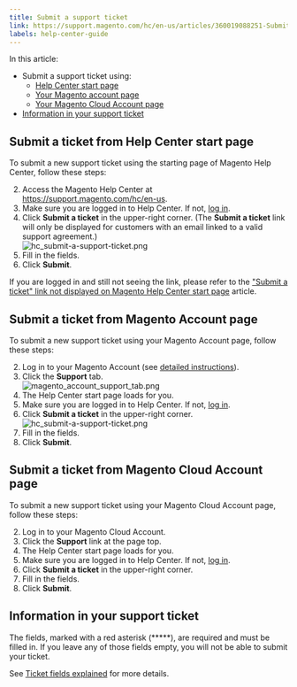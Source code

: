 ```yaml
---
title: Submit a support ticket
link: https://support.magento.com/hc/en-us/articles/360019088251-Submit-a-support-ticket
labels: help-center-guide
---
```


In this article:

 
 * Submit a support ticket using: 
	 + [Help Center start page](#submit-ticket-help-center-start-page)
	 + [Your Magento account page](#submit-ticket-magento-account-page)
	 + [Your Magento Cloud Account page](#submit-ticket-magento-cloud-account-page) 
 * [Information in your support ticket](#info-in-support-ticket)
 
 Submit a ticket from Help Center start page
-------------------------------------------

 To submit a new support ticket using the starting page of Magento Help Center, follow these steps:

 
 2. Access the Magento Help Center at <https://support.magento.com/hc/en-us>.
 4. Make sure you are logged in to Help Center. If not, [log in](https://support.magento.com/hc/en-us/articles/360019086851).
 6. Click **Submit a ticket** in the upper-right corner. (The **Submit a ticket** link will only be displayed for customers with an email linked to a valid support agreement.)  
 ![hc_submit-a-support-ticket.png](https://support.magento.com/hc/article_attachments/360001640634/hc_submit-a-support-ticket.png) 
 8. Fill in the fields.
 10. Click **Submit**.
 
 If you are logged in and still not seeing the link, please refer to the ["Submit a ticket" link not displayed on Magento Help Center start page](https://support.magento.com/hc/en-us/articles/360020597871--Submit-a-ticket-link-not-displayed-on-Help-Center-start-page) article. 

 Submit a ticket from Magento Account page
-----------------------------------------

 To submit a new support ticket using your Magento Account page, follow these steps:

 
 2. Log in to your Magento Account (see [detailed instructions](http://docs.magento.com/m2/ee/user_guide/magento/magento-account-create.html)).
 4. Click the **Support** tab.  
 ![magento_account_support_tab.png](https://support.magento.com/hc/article_attachments/360003769734/magento_account_support_tab.png) 
 6. The Help Center start page loads for you.
 8. Make sure you are logged in to Help Center. If not, [log in](https://support.magento.com/hc/en-us/articles/360019086851).
 10. Click **Submit a ticket** in the upper-right corner.  
 ![hc_submit-a-support-ticket.png](https://support.magento.com/hc/article_attachments/360001640634/hc_submit-a-support-ticket.png) 
 12. Fill in the fields.
 14. Click **Submit**.
 
 Submit a ticket from Magento Cloud Account page
-----------------------------------------------

 To submit a new support ticket using your Magento Cloud Account page, follow these steps:

 
 2. Log in to your Magento Cloud Account.
 4. Click the **Support** link at the page top.
 6. The Help Center start page loads for you.
 8. Make sure you are logged in to Help Center. If not, [log in](https://support.magento.com/hc/en-us/articles/360019086851).
 10. Click **Submit a ticket** in the upper-right corner.
 12. Fill in the fields.
 14. Click **Submit**.
 
 Information in your support ticket
----------------------------------

 The fields, marked with a red asterisk (*****), are required and must be filled in. If you leave any of those fields empty, you will not be able to submit your ticket.

 See [Ticket fields explained](https://support.magento.com/hc/en-us/articles/360020333832) for more details.

